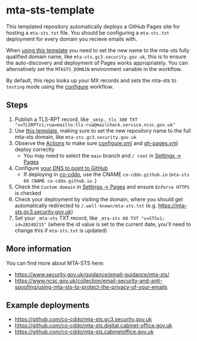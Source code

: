 # mta-sts-template

This templated repository automatically deploys a GitHub Pages site for hosting a `mta-sts.txt` file.
You should be configuring a `mta-sts.txt` deployment for every domain you recieve emails with.

When [using this template](https://github.com/new?template_name=mta-sts-template&template_owner=co-cddo) you need to set the new name to the mta-sts fully qualified domain name, like `mta-sts.gc3.security.gov.uk`, this is to ensure the auto-discovery and deployment of Pages works appropriately. You can alternatively set the `MTASTS_DOMAIN` environment variable in the workflow.

By default, this repo looks up your MX records and sets the mta-sts to `testing` mode using the [configure](.github/workflows/configure.yml) workflow.

## Steps
1. Publish a TLS-RPT record, like `_smtp._tls 300 TXT "v=TLSRPTv1;rua=mailto:tls-rua@mailcheck.service.ncsc.gov.uk"`
2. Use [this template](https://github.com/new?template_name=mta-sts-template&template_owner=co-cddo), making sure to set the new repository name to the full mta-sts domain, like `mta-sts.gc3.security.gov.uk`
3. Observe the [Actions](../../actions) to make sure [configure.yml](../../actions/workflows/configure.yml) and [gh-pages.yml](../../actions/workflows/gh-pages.yml) deploy correctly
    - You may need to select the `main` branch and `/ root` in [Settings → Pages](../../settings/pages)
5. Configure [your DNS to point to GitHub](https://docs.github.com/en/pages/configuring-a-custom-domain-for-your-github-pages-site/managing-a-custom-domain-for-your-github-pages-site)
    - If deploying in [co-cddo](https://github.com/co-cddo), use the CNAME `co-cddo.github.io` (`mta-sts 60 CNAME co-cddo.github.io.`)
6. Check the `Custom domain` in [Settings → Pages](../../settings/pages) and ensure `Enforce HTTPS` is checked
7. Check your deployment by visiting the domain, where you should get automatically redirected to `/.well-known/mta-sts.txt` (e.g. <https://mta-sts.gc3.security.gov.uk>)
8. Set your `_mta-sts` TXT record, like `_mta-sts 60 TXT "v=STSv1; id=20240215"` (where the id value is set to the current date, you'll need to change this if `mta-sts.txt` is updated)

## More information
You can find more about MTA-STS here: 
- https://www.security.gov.uk/guidance/email-guidance/mta-sts/
- https://www.ncsc.gov.uk/collection/email-security-and-anti-spoofing/using-mta-sts-to-protect-the-privacy-of-your-emails

## Example deployments
- <https://github.com/co-cddo/mta-sts.gc3.security.gov.uk>
- <https://github.com/co-cddo/mta-sts.digital.cabinet-office.gov.uk>
- <https://github.com/co-cddo/mta-sts.cabinetoffice.gov.uk>
